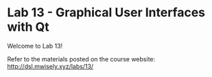 # Lab 13 - Graphical User Interfaces with Qt

Welcome to Lab 13!

Refer to the materials posted on the course website: http://dsl.mwisely.xyz/labs/13/
